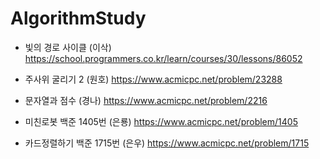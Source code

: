 # AlgorithmStudy


- 빛의 경로 사이클 (이삭)
 https://school.programmers.co.kr/learn/courses/30/lessons/86052

- 주사위 굴리기 2 (원호)
 https://www.acmicpc.net/problem/23288

- 문자열과 점수  (경나)
 https://www.acmicpc.net/problem/2216
 
 - 미친로봇 백준 1405번    (은룡)
 https://www.acmicpc.net/problem/1405
 
 - 카드정렬하기 백준 1715번  (은우)
 https://www.acmicpc.net/problem/1715
 
 
